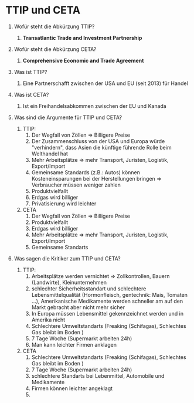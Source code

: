 # TTIP und CETA

1. Wofür steht die Abkürzung TTIP?
   
   1. **Transatlantic Trade and Investment Partnership**

2. Wofür steht die Abkürzung CETA?
   
   1. **Comprehensive Economic and Trade Agreement**

3. Was ist TTIP?
   
   1. Eine Partnerschafft zwischen der USA und EU (seit 2013) für Handel

4. Was ist CETA?
   
   1. Ist ein Freihandelsabkommen zwischen der EU und Kanada

5. Was sind die Argumente für TTIP und CETA?
   
   1. TTIP:
      1. Der Wegfall von Zöllen => Billigere Preise
      2. Der Zusammenschluss von der USA und Europa würde "verhindern", dass Asien die künftige führende Rolle beim Welthandel hat
      3. Mehr Arbeitsplätze => mehr Transport, Juristen, Logistik, Export/Import
      4. Gemeinsame Standards (z.B.: Autos) können Kosteneinsparungen bei der Herstellungen bringen => Verbraucher müssen weniger zahlen 
      5. Produktvielfallt
      6. Erdgas wird billiger
      7. Privatisierung wird leichter
   2. CETA
      1. Der Wegfall von Zöllen => Billigere Preise
      2. Produktvielfallt
      3. Erdgas wird billiger 
      4. Mehr Arbeitsplätze => mehr Transport, Juristen, Logistik, Export/Import
      5. Gemeinsame Standarts

6. Was sagen die Kritiker zum TTIP und CETA?
   
   1. TTIP:
      1. Arbeitsplätze werden vernichtet => Zollkontrollen, Bauern (Landwirte), Kleinunternehmen
      2. schlechter Sicherheitsstandart und schlechtere Lebensmittelqualität (Hormonfleisch, gentechnik: Mais, Tomaten ...), Amerikanische Medikamente werden schneller am auf den Markt gebracht aber nicht mehr sicher 
      3. In Europa müssen Lebensmittel gekennzeichnet werden und in Amerika nicht
      4. Schlechtere Umweltstandarts (Freaking (Schifagas), Schlechtes Gas bleibt im Boden )
      5. 7 Tage Woche (Supermarkt arbeiten 24h)
      6. Man kann leichter Firmen anklagen 
   2. CETA
      1. Schlechtere Umweltstandarts (Freaking (Schifagas), Schlechtes Gas bleibt im Boden )
      2. 7 Tage Woche (Supermarkt arbeiten 24h)
      3. schlechtere Standarts bei Lebenmittel, Automobile und Medikamente
      4. Firmen können leichter angeklagt
      5. 
